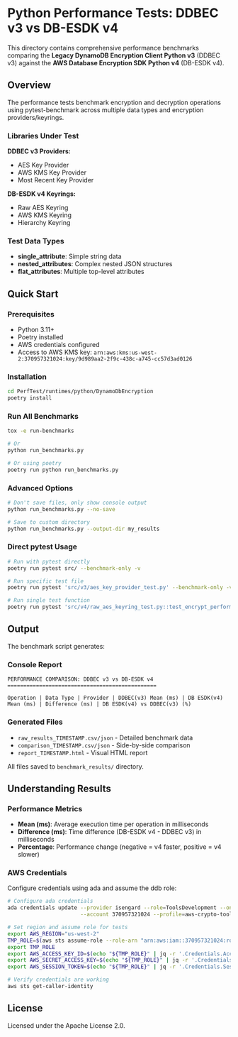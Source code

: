 # Python Performance Tests: DDBEC v3 vs DB-ESDK v4

This directory contains comprehensive performance benchmarks comparing the **Legacy DynamoDB Encryption Client Python v3** (DDBEC v3) against the **AWS Database Encryption SDK Python v4** (DB-ESDK v4).

## Overview

The performance tests benchmark encryption and decryption operations using pytest-benchmark across multiple data types and encryption providers/keyrings.

### Libraries Under Test

**DDBEC v3 Providers:**

- AES Key Provider
- AWS KMS Key Provider
- Most Recent Key Provider

**DB-ESDK v4 Keyrings:**

- Raw AES Keyring
- AWS KMS Keyring
- Hierarchy Keyring

### Test Data Types

- **single_attribute**: Simple string data
- **nested_attributes**: Complex nested JSON structures
- **flat_attributes**: Multiple top-level attributes

## Quick Start

### Prerequisites

- Python 3.11+
- Poetry installed
- AWS credentials configured
- Access to AWS KMS key: `arn:aws:kms:us-west-2:370957321024:key/9d989aa2-2f9c-438c-a745-cc57d3ad0126`

### Installation

```bash
cd PerfTest/runtimes/python/DynamoDbEncryption
poetry install
```

### Run All Benchmarks

```bash
tox -e run-benchmarks

# Or
python run_benchmarks.py

# Or using poetry
poetry run python run_benchmarks.py
```

### Advanced Options

```bash
# Don't save files, only show console output
python run_benchmarks.py --no-save

# Save to custom directory
python run_benchmarks.py --output-dir my_results
```

### Direct pytest Usage

```bash
# Run with pytest directly
poetry run pytest src/ --benchmark-only -v

# Run specific test file
poetry run pytest 'src/v3/aes_key_provider_test.py' --benchmark-only -v

# Run single test function
poetry run pytest 'src/v4/raw_aes_keyring_test.py::test_encrypt_performance[single_attribute]' --benchmark-only -v
```

## Output

The benchmark script generates:

### Console Report

```
PERFORMANCE COMPARISON: DDBEC v3 vs DB-ESDK v4
===============================================

Operation | Data Type | Provider | DDBEC(v3) Mean (ms) | DB ESDK(v4) Mean (ms) | Difference (ms) | DB ESDK(v4) vs DDBEC(v3) (%)
```

### Generated Files

- `raw_results_TIMESTAMP.csv/json` - Detailed benchmark data
- `comparison_TIMESTAMP.csv/json` - Side-by-side comparison
- `report_TIMESTAMP.html` - Visual HTML report

All files saved to `benchmark_results/` directory.

## Understanding Results

### Performance Metrics

- **Mean (ms)**: Average execution time per operation in milliseconds
- **Difference (ms)**: Time difference (DB-ESDK v4 - DDBEC v3) in milliseconds
- **Percentage**: Performance change (negative = v4 faster, positive = v4 slower)

### AWS Credentials

Configure credentials using ada and assume the ddb role:

```bash
# Configure ada credentials
ada credentials update --provider isengard --role=ToolsDevelopment --once \
                       --account 370957321024 --profile=aws-crypto-tools-team+optools-ci-ToolsDevelopment

# Set region and assume role for tests
export AWS_REGION="us-west-2"
TMP_ROLE=$(aws sts assume-role --role-arn "arn:aws:iam::370957321024:role/GitHub-CI-DDBEC-Dafny-Role-us-west-2" --role-session-name "${USER}-Tests-DBEC" --profile aws-crypto-tools-team+optools-ci-ToolsDevelopment)
export TMP_ROLE
export AWS_ACCESS_KEY_ID=$(echo "${TMP_ROLE}" | jq -r '.Credentials.AccessKeyId')
export AWS_SECRET_ACCESS_KEY=$(echo "${TMP_ROLE}" | jq -r '.Credentials.SecretAccessKey')
export AWS_SESSION_TOKEN=$(echo "${TMP_ROLE}" | jq -r '.Credentials.SessionToken')

# Verify credentials are working
aws sts get-caller-identity
```

## License

Licensed under the Apache License 2.0.
